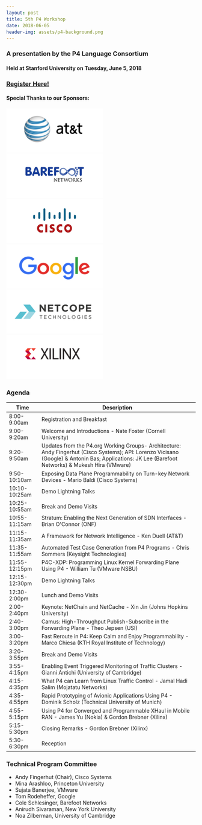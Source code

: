 ```yaml
---
layout: post
title: 5th P4 Workshop
date: 2018-06-05
header-img: assets/p4-background.png
---
```


### A presentation by the P4 Language Consortium
    
#### Held at Stanford University on Tuesday, June 5, 2018 

### [Register Here!](https://www.eventbrite.com/e/p4-workshop-2018-tickets-44764976249)

#### Special Thanks to our Sponsors:
<img src="/assets/att-logo.png" alt="AT&T" /> <img src="/assets/barefoot-logo.png" alt="Barefoot Networks" /> <img src="/assets/cisco-logo.png" alt="Cisco" /> <img src="/assets/Google-logo-p4-final2.png" alt="Google" /> <img src="/assets/netcope-logo-p4-final.png" alt="Netcope" /> <img src="/assets/exilinx-logo.png" alt="Xilinx" /> 



### Agenda

|Time | Description| 
|------------|----------------------------|
|8:00-9:00am | Registration and Breakfast |
|9:00-9:20am | Welcome and Introductions - Nate Foster (Cornell University) |
|9:20-9:50am | Updates from the P4.org Working Groups- Architecture: Andy Fingerhut (Cisco Systems); API: Lorenzo Vicisano (Google) & Antonin Bas; Applications: JK Lee (Barefoot Networks) & Mukesh Hira (VMware) |
|9:50-10:10am | Exposing Data Plane Programmability on Turn-key Network Devices - Mario Baldi (Cisco Systems) |
|10:10-10:25am | Demo Lightning Talks|
|10:25-10:55am | Break and Demo Visits |
|10:55-11:15am | Stratum: Enabling the Next Generation of SDN Interfaces - Brian O'Connor (ONF) |
|11:15-11:35am | A Framework for Network Intelligence - Ken Duell (AT&T) |
|11:35-11:55am | Automated Test Case Generation from P4 Programs - Chris Sommers (Keysight Technologies) |
|11:55-12:15pm | P4C-XDP: Programming Linux Kernel Forwarding Plane Using P4 - William Tu (VMware NSBU) |
|12:15-12:30pm | Demo Lightning Talks |
|12:30-2:00pm | Lunch and Demo Visits |
|2:00-2:40pm | Keynote: NetChain and NetCache - Xin Jin (Johns Hopkins University) |
|2:40-3:00pm | Camus: High-Throughput Publish-Subscribe in the Forwarding Plane - Theo Jepsen (USI)|
|3:00-3:20pm | Fast Reroute in P4: Keep Calm and Enjoy Programmability - Marco Chiesa (KTH Royal Institute of Technology)|
|3:20-3:55pm | Break and Demo Visits |
|3:55-4:15pm | Enabling Event Triggered Monitoring of Traffic Clusters - Gianni Antichi (University of Cambridge) |
|4:15-4:35pm | What P4 can Learn from Linux Traffic Control - Jamal Hadi Salim (Mojatatu Networks) |
|4:35-4:55pm | Rapid Prototyping of Avionic Applications Using P4 - Dominik Scholz (Technical University of Munich) |
|4:55-5:15pm | Using P4 for Converged and Programmable XHaul in Mobile RAN - James Yu (Nokia) & Gordon Brebner (Xilinx) |
|5:15-5:30pm | Closing Remarks - Gordon Brebner (Xilinx)|
|5:30-6:30pm | Reception |

### Technical Program Committee

* Andy Fingerhut (Chair), Cisco Systems
* Mina Arashloo, Princeton University
* Sujata Banerjee, VMware
* Tom Rodeheffer, Google
* Cole Schlesinger, Barefoot Networks
* Anirudh Sivaraman, New York University
* Noa Zilberman, University of Cambridge

